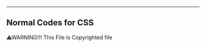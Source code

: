 --------------------------------
 Normal Codes for CSS
---------------------------------

⚠WARNING!!! 
This File is Copyrighted file